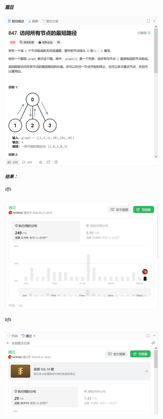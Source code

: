 ##### [题目](https://leetcode.cn/problems/shortest-path-visiting-all-nodes/description/)
![pic](img.png)
##### 结果：
###### dfs  
![pic](dfs.png)
###### bfs
![pic](bfs.png)